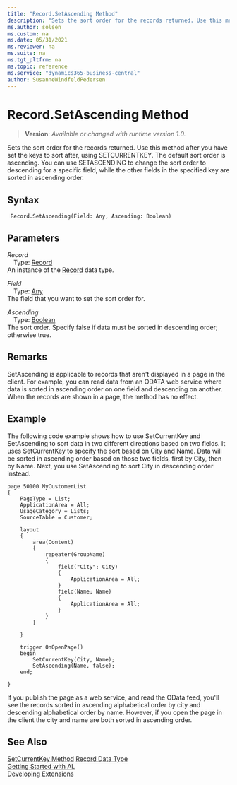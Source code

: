 ```yaml
---
title: "Record.SetAscending Method"
description: "Sets the sort order for the records returned. Use this method after you have set the keys to sort after, using SETCURRENTKEY. The default sort order is ascending. You can use SETASCENDING to change the sort order to descending for a specific field, while the other fields in the specified key are sorted in ascending order."
ms.author: solsen
ms.custom: na
ms.date: 05/31/2021
ms.reviewer: na
ms.suite: na
ms.tgt_pltfrm: na
ms.topic: reference
ms.service: "dynamics365-business-central"
author: SusanneWindfeldPedersen
---
```

[//]: # (START>DO_NOT_EDIT)
[//]: # (IMPORTANT:Do not edit any of the content between here and the END>DO_NOT_EDIT.)
[//]: # (Any modifications should be made in the .xml files in the ModernDev repo.)
# Record.SetAscending Method
> **Version**: _Available or changed with runtime version 1.0._

Sets the sort order for the records returned. Use this method after you have set the keys to sort after, using SETCURRENTKEY. The default sort order is ascending. You can use SETASCENDING to change the sort order to descending for a specific field, while the other fields in the specified key are sorted in ascending order.


## Syntax
```
 Record.SetAscending(Field: Any, Ascending: Boolean)
```
## Parameters
*Record*  
&emsp;Type: [Record](record-data-type.md)  
An instance of the [Record](record-data-type.md) data type.  

*Field*  
&emsp;Type: [Any](../any/any-data-type.md)  
The field that you want to set the sort order for.
        
*Ascending*  
&emsp;Type: [Boolean](../boolean/boolean-data-type.md)  
The sort order. Specify false if data must be sorted in descending order; otherwise true.  



[//]: # (IMPORTANT: END>DO_NOT_EDIT)

## Remarks

SetAscending is applicable to records that aren't displayed in a page in the client. For example, you can read data from an ODATA web service where data is sorted in ascending order on one field and descending on another. When the records are shown in a page, the method has no effect.

## Example

The following code example shows how to use SetCurrentKey and SetAscending to sort data in two different directions based on two fields.
It uses SetCurrentKey to specify the sort based on City and Name. Data will be sorted in ascending order based on those two fields, first by City, then by Name. Next, you use SetAscending to sort City in descending order instead.

```al
page 50100 MyCustomerList
{
    PageType = List;
    ApplicationArea = All;
    UsageCategory = Lists;
    SourceTable = Customer;

    layout
    {
        area(Content)
        {
            repeater(GroupName)
            {
                field("City"; City)
                {
                    ApplicationArea = All;
                }
                field(Name; Name)
                {
                    ApplicationArea = All;
                }
            }
        }

    }

    trigger OnOpenPage()
    begin
        SetCurrentKey(City, Name);
        SetAscending(Name, false);
    end;

}
```

If you publish the page as a web service, and read the OData feed, you'll see the records sorted in ascending alphabetical order by city and descending alphabetical order by name. However, if you open the page in the client the city and name are both sorted in ascending order.

## See Also

[SetCurrentKey Method](record-setcurrentkey-method.md)
[Record Data Type](record-data-type.md)  
[Getting Started with AL](../../devenv-get-started.md)  
[Developing Extensions](../../devenv-dev-overview.md)